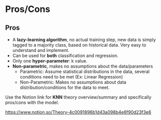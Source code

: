 # **Pros/Cons**

## Pros

- A **lazy-learning algorithm**, no actual training step, new data is simply tagged to a majority class, based on historical data. Very easy to understand and implement.
- Can be used for **both** classification and regression.
- Only one **hyper-parameter**: k value.
- **Non-parametric**, makes no assumptions about the data/parameters
    - Parametric: Assume statistical distributions in the data, several conditions need to be met (Ex: Linear Regression)
    - Non-Parametric: Makes no assumptions about data distribution/conditions for the data to meet.

Use the Notion link for **KNN** theory overview/summary and specifically pros/cons with the model.

https://www.notion.so/Theory-4c0091896b1d43a098b4e6f90d23f3e6

